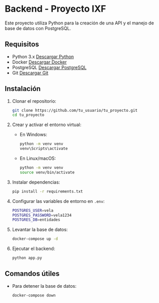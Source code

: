 
# Backend - Proyecto IXF

Este proyecto utiliza Python para la creación de una API y el manejo de base de datos con PostgreSQL.

## Requisitos

- Python 3.x [Descargar Python](https://www.python.org/downloads/)
- Docker [Descargar Docker](https://www.docker.com/)
- PostgreSQL [Descargar PostgreSQL](https://www.postgresql.org/download/)
- Git [Descargar Git](https://git-scm.com/)

## Instalación

1. Clonar el repositorio:
   ```bash
   git clone https://github.com/tu_usuario/tu_proyecto.git
   cd tu_proyecto
   ```

2. Crear y activar el entorno virtual:

   - En Windows:
     ```bash
     python -m venv venv
     venv\Scripts\activate
     ```
   - En Linux/macOS:
     ```bash
     python -m venv venv
     source venv/bin/activate
     ```

3. Instalar dependencias:
   ```bash
   pip install -r requirements.txt
   ```

4. Configurar las variables de entorno en `.env`:
   ```bash
   POSTGRES_USER=vela  
   POSTGRES_PASSWORD=vela1234  
   POSTGRES_DB=entidades  
   ```

5. Levantar la base de datos:
   ```bash
   docker-compose up -d
   ```

6. Ejecutar el backend:
   ```bash
   python app.py
   ```

## Comandos útiles

- Para detener la base de datos:
  ```bash
  docker-compose down
  ```
